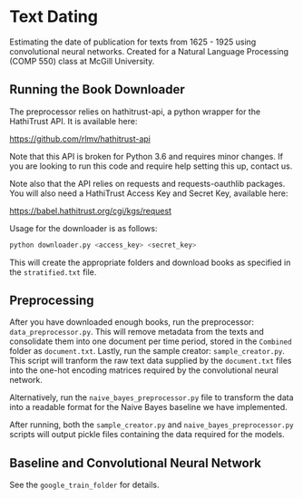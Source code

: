 # Text Dating
Estimating the date of publication for texts from 1625 - 1925 using convolutional neural networks. Created for a Natural Language Processing (COMP 550) class at McGill University.

## Running the Book Downloader
The preprocessor relies on hathitrust-api, a python wrapper for the HathiTrust API. It is available here:

https://github.com/rlmv/hathitrust-api

Note that this API is broken for Python 3.6 and requires minor changes. If you are looking to run this code and require help setting this up, contact us.

Note also that the API relies on requests and requests-oauthlib packages. You will also need a HathiTrust Access Key and Secret Key, available here:

https://babel.hathitrust.org/cgi/kgs/request

Usage for the downloader is as follows:

```python
python downloader.py <access_key> <secret_key>
```

This will create the appropriate folders and download books as specified in the `stratified.txt` file.

## Preprocessing

After you have downloaded enough books, run the preprocessor: ```data_preprocessor.py```.
This will remove metadata from the texts and consolidate them into one document per time period, stored in the ```Combined``` folder as ```document.txt```.
Lastly, run the sample creator: ```sample_creator.py```. This script will tranform the raw text data supplied by the ```document.txt``` files into the one-hot encoding matrices required by the convolutional neural network. 

Alternatively, run the ```naive_bayes_preprocessor.py``` file to transform the data into a readable format for the Naive Bayes baseline we have implemented.

After running, both the ```sample_creator.py``` and ```naive_bayes_preprocessor.py``` scripts will output pickle files containing the data required for the models.

## Baseline and Convolutional Neural Network

See the ```google_train_folder``` for details.